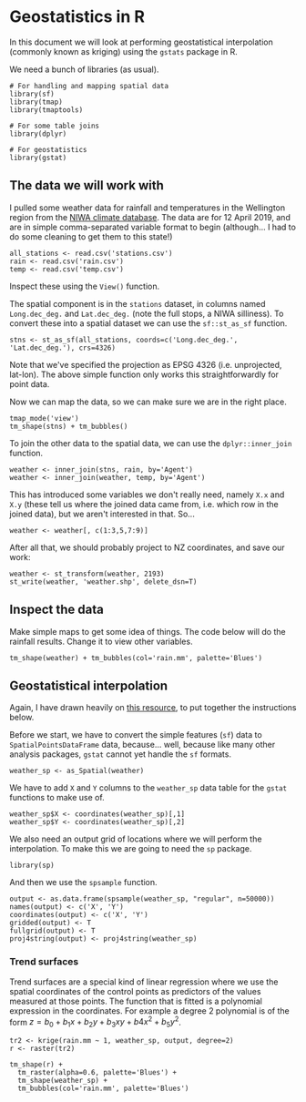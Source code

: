 # Geostatistics in R
In this document we will look at performing geostatistical interpolation (commonly known as kriging) using the `gstats` package in R.

We need a bunch of libraries (as usual).

```{r}
# For handling and mapping spatial data
library(sf)
library(tmap)
library(tmaptools)

# For some table joins
library(dplyr)

# For geostatistics
library(gstat)
```

## The data we will work with
I pulled some weather data for rainfall and temperatures in the Wellington region from the [NIWA climate database](https://cliflo.niwa.co.nz/). The data are for 12 April 2019, and are in simple comma-separated variable format to begin (although... I had to do some cleaning to get them to this state!)

```{r}
all_stations <- read.csv('stations.csv')
rain <- read.csv('rain.csv')
temp <- read.csv('temp.csv')
```

Inspect these using the `View()` function.

The spatial component is in the `stations` dataset, in columns named `Long.dec_deg.` and `Lat.dec_deg.` (note the full stops, a NIWA silliness). To convert these into a spatial dataset we can use the `sf::st_as_sf` function.

```{r}
stns <- st_as_sf(all_stations, coords=c('Long.dec_deg.', 'Lat.dec_deg.'), crs=4326)
```

Note that we've specified the projection as EPSG 4326 (i.e. unprojected, lat-lon). The above simple function only works this straightforwardly for point data.

Now we can map the data, so we can make sure we are in the right place.

```{r}
tmap_mode('view')
tm_shape(stns) + tm_bubbles()
```

To join the other data to the spatial data, we can use the `dplyr::inner_join` function.

```{r}
weather <- inner_join(stns, rain, by='Agent')
weather <- inner_join(weather, temp, by='Agent')
```

This has introduced some variables we don't really need, namely `X.x` and `X.y` (these tell us where the joined data came from, i.e. which row in the joined data), but we aren't interested in that. So...

```{r}
weather <- weather[, c(1:3,5,7:9)]
```

After all that, we should probably project to NZ coordinates, and save our work:

```{r}
weather <- st_transform(weather, 2193)
st_write(weather, 'weather.shp', delete_dsn=T)
```

## Inspect the data
Make simple maps to get some idea of things. The code below will do the rainfall results. Change it to view other variables.

```{r}
tm_shape(weather) + tm_bubbles(col='rain.mm', palette='Blues')
```

## Geostatistical interpolation
Again, I have drawn heavily on [this resource](https://mgimond.github.io/Spatial/interpolation-in-r.html), to put together the instructions below.

Before we start, we have to convert the simple features (`sf`) data to `SpatialPointsDataFrame` data, because... well, because like many other analysis packages, `gstat` cannot yet handle the `sf` formats.

```{r}
weather_sp <- as_Spatial(weather)
```

We have to add `X` and `Y` columns to the `weather_sp` data table for the `gstat` functions to make use of.

```{r}
weather_sp$X <- coordinates(weather_sp)[,1]
weather_sp$Y <- coordinates(weather_sp)[,2]
```

We also need an output grid of locations where we will perform the interpolation. To make this we are going to need the `sp` package.

```{r}
library(sp)
```

And then we use the `spsample` function.

```{r}
output <- as.data.frame(spsample(weather_sp, "regular", n=50000))
names(output) <- c('X', 'Y')
coordinates(output) <- c('X', 'Y')
gridded(output) <- T
fullgrid(output) <- T
proj4string(output) <- proj4string(weather_sp)
```

### Trend surfaces
Trend surfaces are a special kind of linear regression where we use the spatial coordinates of the control points as predictors of the values measured at those points. The function that is fitted is a polynomial expression in the coordinates. For example a degree 2 polynomial is of the form $z=b_0+b_1x+b_2y+b_3xy+b4x^2+b_5y^2$.

```{r}
tr2 <- krige(rain.mm ~ 1, weather_sp, output, degree=2)
r <- raster(tr2)

tm_shape(r) +
  tm_raster(alpha=0.6, palette='Blues') +
  tm_shape(weather_sp) +
  tm_bubbles(col='rain.mm', palette='Blues')
```
